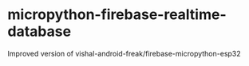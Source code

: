 # micropython-firebase-realtime-database
Improved version of vishal-android-freak/firebase-micropython-esp32
